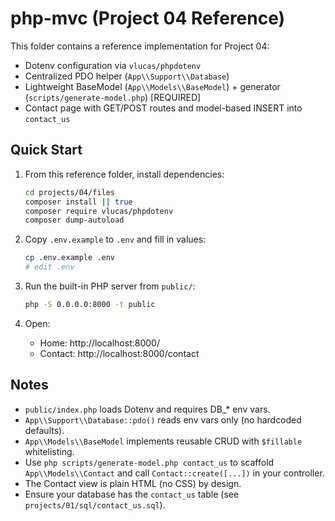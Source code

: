 # php-mvc (Project 04 Reference)

This folder contains a reference implementation for Project 04:
- Dotenv configuration via `vlucas/phpdotenv`
- Centralized PDO helper (`App\\Support\\Database`)
- Lightweight BaseModel (`App\\Models\\BaseModel`) + generator (`scripts/generate-model.php`) [REQUIRED]
- Contact page with GET/POST routes and model-based INSERT into `contact_us`

## Quick Start

1. From this reference folder, install dependencies:
   ```bash
   cd projects/04/files
   composer install || true
   composer require vlucas/phpdotenv
   composer dump-autoload
   ```

2. Copy `.env.example` to `.env` and fill in values:
   ```bash
   cp .env.example .env
   # edit .env
   ```

3. Run the built-in PHP server from `public/`:
   ```bash
   php -S 0.0.0.0:8000 -t public
   ```

4. Open:
   - Home: http://localhost:8000/
   - Contact: http://localhost:8000/contact

## Notes
- `public/index.php` loads Dotenv and requires DB_* env vars.
- `App\\Support\\Database::pdo()` reads env vars only (no hardcoded defaults).
- `App\\Models\\BaseModel` implements reusable CRUD with `$fillable` whitelisting.
- Use `php scripts/generate-model.php contact_us` to scaffold `App\\Models\\Contact` and call `Contact::create([...])` in your controller.
- The Contact view is plain HTML (no CSS) by design.
- Ensure your database has the `contact_us` table (see `projects/01/sql/contact_us.sql`).
